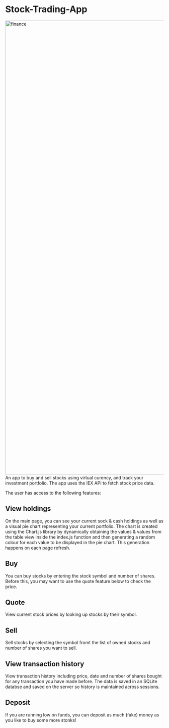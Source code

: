 # Stock-Trading-App
<img width="1439" alt="finance" src="https://user-images.githubusercontent.com/86713957/160282406-90c07922-c822-41ca-9b32-5dece379f8ad.png">
An app to buy and sell stocks using virtual curency, and track your investment portfolio. The app uses the IEX API to fetch stock price data.

The user has access to the following features:

## View holdings
On the main page, you can see your current sock & cash holdings as well as a visual pie chart representing your current portfolio. The chart is created using the Chart.js library by dynamically obtaining the values & values from the table view inside the index.js function and then generating a random colour for each value to be displayed in the pie chart. This generation happens on each page refresh.

## Buy
You can buy stocks by entering the stock symbol and number of shares. Before this, you may want to use the quote feature below to check the price.

## Quote
View current stock prices by looking up stocks by their symbol.

## Sell
Sell stocks by selecting the symbol fromt the list of owned stocks and number of shares you want to sell.

## View transaction history
View transaction history including price, date and number of shares bought for any transaction you have made before. The data is saved in an SQLite databse and saved on the server so history is maintained across sessions.

## Deposit
If you are running low on funds, you can deposit as much (fake) money as you like to buy some more stonks!
